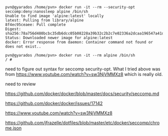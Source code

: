 ```
pvn@gyarados /home/pvn> docker run -it --rm --security-opt seccomp:deny:nanosleep alpine /bin/sh
Unable to find image 'alpine:latest' locally
latest: Pulling from library/alpine
8f4ec95ceaee: Pull complete
Digest: sha256:78a756d480bcbc35db6dcc05b08228a39b32c2b2c7e02336a2dcaa196547a41d
Status: Downloaded newer image for alpine:latest
docker: Error response from daemon: Container command not found or does not exist..

pvn@gyarados /home/pvn> docker run -it --rm alpine /bin/sh
/ #
```

need to figure out syntax for seccomp security-opt.  What I tried above was from https://www.youtube.com/watch?v=sw3NjVMMXz8 which is really old.

need to review

https://github.com/docker/docker/blob/master/docs/security/seccomp.md

https://github.com/docker/docker/issues/17142

https://www.youtube.com/watch?v=sw3NjVMMXz8

https://github.com/jfrazelle/dotfiles/blob/master/etc/docker/seccomp/chrome.json

